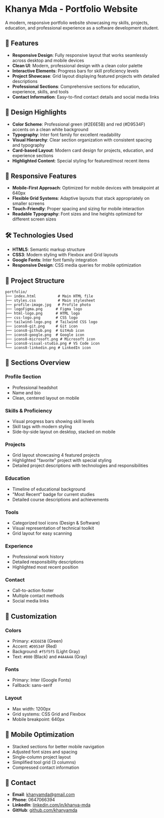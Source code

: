 # Khanya Mda - Portfolio Website

A modern, responsive portfolio website showcasing my skills, projects, education, and professional experience as a software development student.

## 🌟 Features

- **Responsive Design**: Fully responsive layout that works seamlessly across desktop and mobile devices
- **Clean UI**: Modern, professional design with a clean color palette
- **Interactive Elements**: Progress bars for skill proficiency levels
- **Project Showcase**: Grid layout displaying featured projects with detailed descriptions
- **Professional Sections**: Comprehensive sections for education, experience, skills, and tools
- **Contact Information**: Easy-to-find contact details and social media links

## 🎨 Design Highlights

- **Color Scheme**: Professional green (#2E6E5B) and red (#D9534F) accents on a clean white background
- **Typography**: Inter font family for excellent readability
- **Visual Hierarchy**: Clear section organization with consistent spacing and typography
- **Card-based Layout**: Modern card design for projects, education, and experience sections
- **Highlighted Content**: Special styling for featured/most recent items

## 📱 Responsive Features

- **Mobile-First Approach**: Optimized for mobile devices with breakpoint at 640px
- **Flexible Grid Systems**: Adaptive layouts that stack appropriately on smaller screens
- **Touch-Friendly**: Proper spacing and sizing for mobile interaction
- **Readable Typography**: Font sizes and line heights optimized for different screen sizes

## 🛠️ Technologies Used

- **HTML5**: Semantic markup structure
- **CSS3**: Modern styling with Flexbox and Grid layouts
- **Google Fonts**: Inter font family integration
- **Responsive Design**: CSS media queries for mobile optimization

## 📂 Project Structure

```
portfolio/
├── index.html          # Main HTML file
├── styles.css          # Main stylesheet
├── profile-image.jpg   # Profile photo
├── logoFigma.png      # Figma logo
├── html-logo.png      # HTML logo
├── css-logo.png       # CSS logo
├── tailwind-logo.png  # Tailwind CSS logo
├── icons8-git.png     # Git icon
├── icons8-github.png  # GitHub icon
├── icons8-google.png  # Google icon
├── icons8-microsoft.png # Microsoft icon
├── icons8-visual-studio.png # VS Code icon
└── icons8-linkedin.png # LinkedIn icon
```


## 🎯 Sections Overview

### Profile Section
- Professional headshot
- Name and bio
- Clean, centered layout on mobile

### Skills & Proficiency
- Visual progress bars showing skill levels
- Skill tags with modern styling
- Side-by-side layout on desktop, stacked on mobile

### Projects
- Grid layout showcasing 4 featured projects
- Highlighted "favorite" project with special styling
- Detailed project descriptions with technologies and responsibilities

### Education
- Timeline of educational background
- "Most Recent" badge for current studies
- Detailed course descriptions and achievements

### Tools
- Categorized tool icons (Design & Software)
- Visual representation of technical toolkit
- Grid layout for easy scanning

### Experience
- Professional work history
- Detailed responsibility descriptions
- Highlighted most recent position

### Contact
- Call-to-action footer
- Multiple contact methods
- Social media links

## 🎨 Customization

### Colors
- Primary: `#2E6E5B` (Green)
- Accent: `#D9534F` (Red)
- Background: `#f5f5f5` (Light Gray)
- Text: `#000` (Black) and `#4A4A4A` (Gray)

### Fonts
- Primary: Inter (Google Fonts)
- Fallback: sans-serif

### Layout
- Max width: 1200px
- Grid systems: CSS Grid and Flexbox
- Mobile breakpoint: 640px

## 📱 Mobile Optimization

- Stacked sections for better mobile navigation
- Adjusted font sizes and spacing
- Single-column project layout
- Simplified tool grid (3 columns)
- Compressed contact information


## 📧 Contact

- **Email**: khanyamda@gmail.com
- **Phone**: 0647066394
- **LinkedIn**: [linkedin.com/in/khanya-mda](https://linkedin.com/in/khanya-mda)
- **GitHub**: [github.com/khanyamda](https://github.com/khanyamda)
